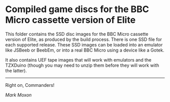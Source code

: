 # Compiled game discs for the BBC Micro cassette version of Elite

This folder contains the SSD disc images for the BBC Micro cassette version of Elite, as produced by the build process. There is one SSD file for each supported release. These SSD images can be loaded into an emulator like JSBeeb or BeebEm, or into a real BBC Micro using a device like a Gotek.

It also contains UEF tape images that will work with emulators and the TZXDuino (though you may need to unzip them before they will work with the latter).

---

Right on, Commanders!

_Mark Moxon_